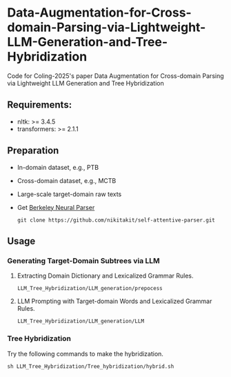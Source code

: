 # Data-Augmentation-for-Cross-domain-Parsing-via-Lightweight-LLM-Generation-and-Tree-Hybridization

Code for Coling-2025's paper Data Augmentation for Cross-domain Parsing via Lightweight LLM Generation and Tree Hybridization

## Requirements:

- nltk: >= 3.4.5
- transformers: >= 2.1.1

## Preparation

- In-domain dataset, e.g., PTB
- Cross-domain dataset, e.g., MCTB
- Large-scale target-domain raw texts
- Get [Berkeley Neural Parser](https://github.com/nikitakit/self-attentive-parser)

  ```
  git clone https://github.com/nikitakit/self-attentive-parser.git
   ```

## Usage

### Generating Target-Domain Subtrees via LLM

1. Extracting Domain Dictionary and Lexicalized Grammar Rules.

   ```
   LLM_Tree_Hybridization/LLM_generation/prepocess
   ```

   

2. LLM Prompting with Target-domain Words and Lexicalized Grammar Rules.

   ```
   LLM_Tree_Hybridization/LLM_generation/LLM
   ```

   

### Tree Hybridization

Try the following commands to make the hybridization.

```
sh LLM_Tree_Hybridization/Tree_hybridization/hybrid.sh
```

